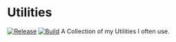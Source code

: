 Utilities
=========
[![Release](https://jitpack.io/v/BB20101997/BBLib.svg)](https://jitpack.io/#BB20101997/BBLib)
[![Build](https://api.travis-ci.org/BB20101997/BBLib.svg)](https://travis-ci.org/BB20101997/BBLib)
A Collection of my Utilities I often use.
